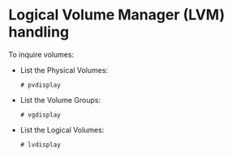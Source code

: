 # Logical Volume Manager (LVM) handling

To inquire volumes:

- List the Physical Volumes:

	```
	# pvdisplay
	```
- List the Volume Groups:
	```
	# vgdisplay
	```
- List the Logical Volumes:
	```
	# lvdisplay
	```
